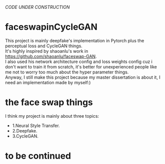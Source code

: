 *CODE UNDER CONSTRUCTION*
# faceswapinCycleGAN
This project is mainly deepfake's implementation in Pytorch plus the perceptual loss and CycleGAN things.  
It's highly inspired by shaoanlu's work in https://github.com/shaoanlu/faceswap-GAN.  
I also used his network architecture config and loss weights config cuz i don't want to train it from scratch, it's better for unexperienced people like me not to worry too much about the hyper parameter things.  
Anyway, I still make this project because my master dissertation is about it, I need an implementation made by myself:)  
# the face swap things
I think my project is mainly about three topics:  
* 1.Neural Style Transfer.  
* 2.Deepfake.   
* 3.CycleGAN.
# to be continued

